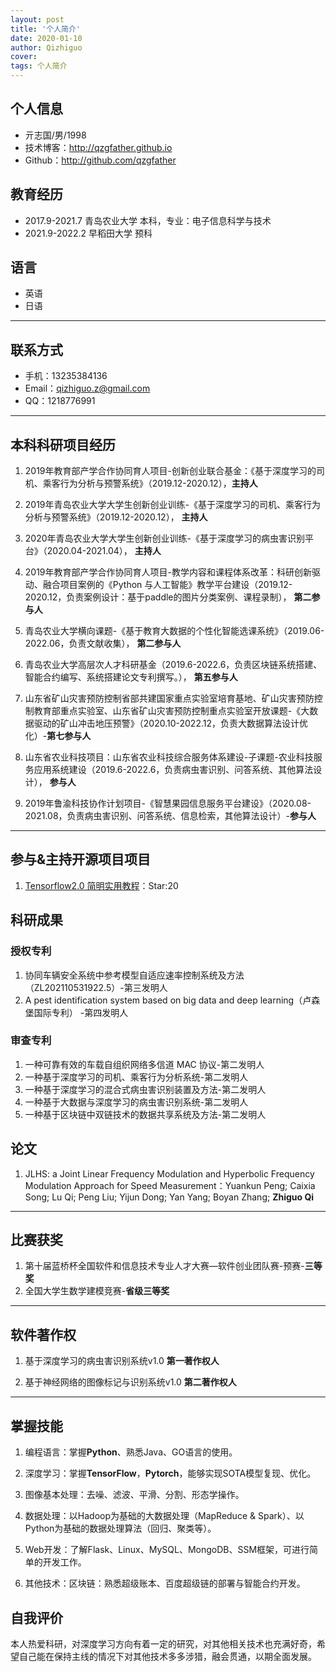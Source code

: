 ```yaml
---
layout: post
title: '个人简介'
date: 2020-01-10
author: Qizhiguo
cover: 
tags: 个人简介
---
```


## 个人信息

 - 亓志国/男/1998
 - 技术博客：http://qzgfather.github.io 
 - Github：http://github.com/qzgfather
 
 
## 教育经历

 - 2017.9-2021.7 青岛农业大学 本科，专业：电子信息科学与技术 
 - 2021.9-2022.2 早稻田大学  预科

## 语言

 - 英语
 - 日语

---
## 联系方式

- 手机：13235384136 
- Email：qizhiguo.z@gmail.com 
- QQ：1218776991

---

## 本科科研项目经历

1. 2019年教育部产学合作协同育人项目-创新创业联合基金：《基于深度学习的司机、乘客行为分析与预警系统》（2019.12-2020.12），**主持人**
2. 2019年青岛农业大学大学生创新创业训练-《基于深度学习的司机、乘客行为分析与预警系统》（2019.12-2020.12）， **主持人**
3. 2020年青岛农业大学大学生创新创业训练-《基于深度学习的病虫害识别平台》（2020.04-2021.04）， **主持人**
4. 2019年教育部产学合作协同育人项目-教学内容和课程体系改革：科研创新驱动、融合项目案例的《Python 与人工智能》教学平台建设（2019.12-2020.12，负责案例设计：基于paddle的图片分类案例、课程录制）， **第二参与人**
5. 青岛农业大学横向课题-《基于教育大数据的个性化智能选课系统》（2019.06-2022.06，负责文献收集）， **第二参与人**
6. 青岛农业大学高层次人才科研基金（2019.6-2022.6，负责区块链系统搭建、智能合约编写、系统搭建论文专利撰写。）， **第五参与人**
7. 山东省矿山灾害预防控制省部共建国家重点实验室培育基地、矿山灾害预防控制教育部重点实验室、山东省矿山灾害预防控制重点实验室开放课题-《大数据驱动的矿山冲击地压预警》（2020.10-2022.12，负责大数据算法设计优化）-**第七参与人**
8. 山东省农业科技项目：山东省农业科技综合服务体系建设-子课题-农业科技服务应用系统建设（2019.6-2022.6，负责病虫害识别、问答系统、其他算法设计）， **参与人**

9. 2019年鲁渝科技协作计划项目-《智慧果园信息服务平台建设》（2020.08-2021.08，负责病虫害识别、问答系统、信息检索，其他算法设计）-**参与人**

---

## 参与&主持开源项目项目

1. [Tensorflow2.0 简明实用教程](https://github.com/Qzgfather/TensorFlow-2.0)：Star:20


## 科研成果
### 授权专利
1. 协同车辆安全系统中参考模型自适应速率控制系统及方法（ZL202110531922.5）-第三发明人
2. A pest identification system based on big data and deep learning（卢森堡国际专利） -第四发明人
### 审查专利
1. 一种可靠有效的车载自组织网络多信道 MAC 协议-第二发明人
2. 一种基于深度学习的司机、乘客行为分析系统-第二发明人
3. 一种基于深度学习的混合式病虫害识别装置及方法-第二发明人
4. 一种基于大数据与深度学习的病虫害识别系统-第二发明人
5. 一种基于区块链中双链技术的数据共享系统及方法-第二发明人

## 论文

1. JLHS: a Joint Linear Frequency Modulation and Hyperbolic Frequency Modulation Approach for Speed Measurement：Yuankun Peng; Caixia Song; Lu Qi; Peng Liu; Yijun Dong; Yan Yang; Boyan Zhang; **Zhiguo Qi**

---

## 比赛获奖

1. 第十届蓝桥杯全国软件和信息技术专业人才大赛—软件创业团队赛-预赛-**三等奖**
2. 全国大学生数学建模竞赛-**省级三等奖**

---

## 软件著作权

1. 基于深度学习的病虫害识别系统v1.0  **第一著作权人**

2. 基于神经网络的图像标记与识别系统v1.0 **第二著作权人**

---

## 掌握技能

1. 编程语言：掌握**Python**、熟悉Java、GO语言的使用。

2. 深度学习：掌握**TensorFlow**，**Pytorch**，能够实现SOTA模型复现、优化。

3. 图像基本处理：去噪、滤波、平滑、分割、形态学操作。

4. 数据处理：以Hadoop为基础的大数据处理（MapReduce & Spark）、以Python为基础的数据处理算法（回归、聚类等）。

5. Web开发：了解Flask、Linux、MySQL、MongoDB、SSM框架，可进行简单的开发工作。

6. 其他技术：区块链：熟悉超级账本、百度超级链的部署与智能合约开发。

## 自我评价

本人热爱科研，对深度学习方向有着一定的研究，对其他相关技术也充满好奇，希望自己能在保持主线的情况下对其他技术多多涉猎，融会贯通，以期全面发展。






